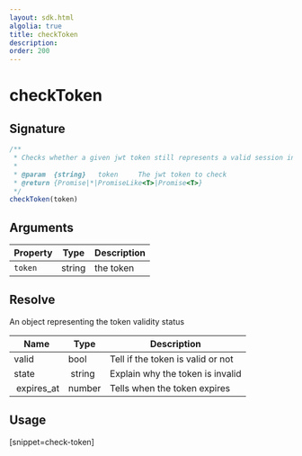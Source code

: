 ```yaml
---
layout: sdk.html
algolia: true
title: checkToken
description:
order: 200
---
```


# checkToken

## Signature

```javascript
/**
 * Checks whether a given jwt token still represents a valid session in Kuzzle.
 *
 * @param  {string}   token     The jwt token to check
 * @return {Promise|*|PromiseLike<T>|Promise<T>}
 */
checkToken(token)
```

## Arguments

| Property    | Type    | Description
|--------------|---------|-------------
| ``token`` | string | the token

## Resolve

An object representing the token validity status

| Name                | Type    | Description                                                                                                      
| ------------------- | ------- | -----------------------------------
| valid               | bool    | Tell if the token is valid or not
| state               | string  | Explain why the token is invalid
| expires_at          | number  | Tells when the token expires

## Usage

[snippet=check-token]
